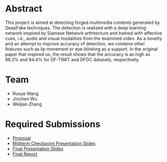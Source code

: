 # Abstract

This project is aimed at detecting forged multimedia contents generated by DeepFake techniques. The detection is realized with a deep learning network inspired by Siamese Network arthitecture and trained with affective cues, i.e., audio and visual modalities from the examined video. As a novelty and an attempt to improve accuracy of detection, we combine other features such as lip movement or eye-blinking as a support. In the original paper that inspired us, the result shows that the accuracy is as high as 96.3% and 84.4% for DF-TIMIT and DFDC datasets, respectively.


# Team

* Ruoye Wang
* Jinchen Wu
* Weijian Zhang

# Required Submissions

* [Proposal](proposal)
* [Midterm Checkpoint Presentation Slides](http://)
* [Final Presentation Slides](http://)
* [Final Report](report)
